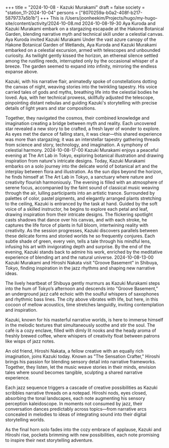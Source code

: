 +++
title = "2024-10-08 - Kazuki Murakami"
draft = false
society = "station_11-2024-10-04"
persons = ["8070259a-b0a2-408f-b217-5879737a5b1b"]
+++
This is /Users/joonheekim/Projects/hugo/my-hugo-site/content/activity/2024-10-08.md
2024-10-08-19-30
Aya Kuroda and Kazuki Murakami embark on a stargazing escapade at the Hakone Botanical Garden, blending narrative myth and technical skill under a celestial canvas.
Aya Kuroda invited Kazuki Murakami
Under the vast azure canopy of the Hakone Botanical Garden of Wetlands, Aya Kuroda and Kazuki Murakami embarked on a celestial excursion, armed with telescopes and unbounded curiosity. As twilight gently kissed the horizon, an ethereal silence settled among the rustling reeds, interrupted only by the occasional whisper of a breeze. The garden seemed to expand into infinity, mirroring the endless expanse above.

Kazuki, with his narrative flair, animatedly spoke of constellations dotting the canvas of night, weaving stories into the twinkling tapestry. His voice carried tales of gods and myths, breathing life into the celestial bodies he loved. Aya, with her technical prowess, skillfully adjusted the telescope, pinpointing distant nebulas and guiding Kazuki's storytelling with precise details of light years and star compositions.

Together, they navigated the cosmos, their combined knowledge and imagination creating a bridge between myth and reality. Each uncovered star revealed a new story to be crafted, a fresh layer of wonder to explore. As eyes met the dance of falling stars, it was clear—this shared experience was more than stargazing; it was an interstellar tapestry gathering threads from science and story, technology, and imagination. A symphony of celestial harmony.
2024-10-08-17-00
Kazuki Murakami enjoys a peaceful evening at The Art Lab in Tokyo, exploring botanical illustration and drawing inspiration from nature's intricate designs.
Today, Kazuki Murakami embarks on a solo journey into the delicate world of botanical art and the interplay between flora and illustration. As the sun dips beyond the horizon, he finds himself at The Art Lab in Tokyo, a sanctuary where nature and creativity flourish harmoniously. The evening is filled with an atmosphere of serene focus, accompanied by the faint sound of classical music weaving through the air, lulling participants into an artistic trance. Surrounded by palettes of color, pastel pigments, and elegantly arranged plants stretching to the ceiling, Kazuki is entranced by the task at hand. Guided by the soft voice of a skilled instructor, he begins to explore each petal and leaf, drawing inspiration from their intricate designs. The flickering spotlight casts shadows that dance over his canvas, and with each stroke, he captures the life force of plants in full bloom, intertwining reality with creativity. As the session progresses, Kazuki discovers parallels between these delicate forms and storied worlds he so frequently conjures. Each subtle shade of green, every vein, tells a tale through his mindful lens, infusing his art with invigorating depth and surprise. By the end of the evening, Kazuki stands back to admire his work, enriched by the meditative experience of blending art and the natural universe.
2024-10-08-13-00
Kazuki Murakami and Hiroshi Nakata visit "Groove Basement" in Shibuya, Tokyo, finding inspiration in the jazz rhythms and shaping new narrative ideas. 

The lively heartbeat of Shibuya gently murmurs as Kazuki Murakami steps into the hum of Tokyo’s afternoon and descends into "Groove Basement," an underground jazz café echoic with the soulful whispers of saxophones and rhythmic bass lines. The city above vibrates with life, but here, in this cocoon of mellow acoustics, time stretches languidly, inviting contemplation and inspiration.

Kazuki, known for his masterful narrative worlds, is here to immerse himself in the melodic textures that simultaneously soothe and stir the soul. The café is a cozy enclave, filled with dimly lit nooks and the heady aroma of freshly brewed coffee, where whispers of creativity float between patrons like wisps of jazz notes.

An old friend, Hiroshi Nakata, a fellow creative with an equally rich imagination, joins Kazuki today. Known as "The Sensation Crafter," Hiroshi brings his passion for blending sensory detail into narrative frameworks. Together, they listen, let the music weave stories in their minds, envision tales where sound becomes tangible, sculpting a shared narrative experience.

Each jazz sequence triggers a cascade of creative possibilities as Kazuki scribbles narrative threads on a notepad. Hiroshi nods, eyes closed, absorbing the tonal landscapes, each note augmenting his sensory perception kaleidoscope. In moments not consumed by jazz, their conversation dances predictably across topics—from narrative arcs concealed in melodies to ideas of integrating sound into their digital storytelling worlds.

As the final horn solo fades into the cozy embrace of applause, Kazuki and Hiroshi rise, pockets brimming with new possibilities, each note promising to inspire their next storytelling adventure.
